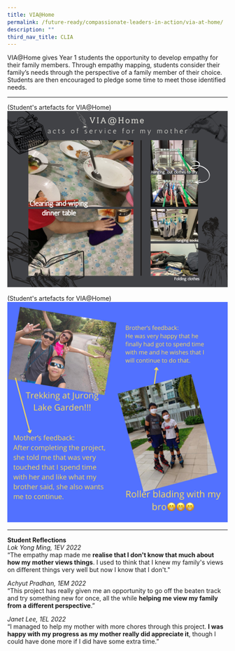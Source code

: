 ```yaml
---
title: VIA@Home
permalink: /future-ready/compassionate-leaders-in-action/via-at-home/
description: ""
third_nav_title: CLIA
---
```

VIA@Home gives Year 1 students the opportunity to develop empathy for their family members. Through empathy mapping, students consider their family’s needs through the perspective of a family member of their choice. Students are then encouraged to pledge some time to meet those identified needs.

----

(Student's artefacts for VIA@Home)
![](/images/Untitled.png)

(Student's artefacts for VIA@Home)
![](/images/Untitled%20(1).png)

----

**Student Reflections** <br>
_Lok Yong Ming, 1EV 2022_  <br>
“The empathy map made me&nbsp;**realise that I don't know that much about how my mother views things**. I used to think that I knew my family's views on different things very well but now I know that I don't."

_Achyut Pradhan, 1EM 2022_ <br>
“This project has really given me an opportunity to go off the beaten track and try something new for once, all the while&nbsp;**helping me view my family from a different perspective**.”

_Janet Lee, 1EL 2022_ <br>
“I managed to help my mother with more chores through this project.&nbsp;**I was happy with my progress as my mother really did appreciate it**, though I could have done more if I did have some extra time.”